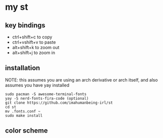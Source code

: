# my st
## key bindings
+ ctrl+shift+c to copy
+ ctrl+vshift+v to paste
+ alt+shift+k to zoom out
+ alt+shift+j to zoom in

## installation
NOTE: this assumes you are using an arch derivative or arch itself, and also assumes you have yay installed
```
sudo pacman -S awesome-terminal-fonts
yay -S nerd-fonts-fira-code (optional)
git clone https://github.com/imahumanbeing-irl/st
cd st
mv .fonts.conf ~
sudo make install
```

## color scheme

